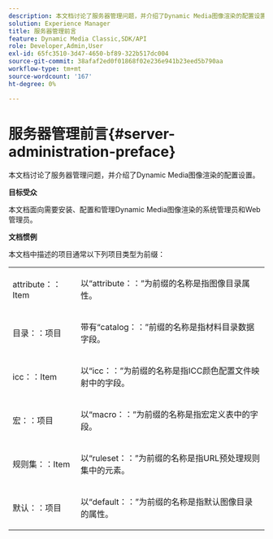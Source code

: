 ```yaml
---
description: 本文档讨论了服务器管理问题，并介绍了Dynamic Media图像渲染的配置设置。
solution: Experience Manager
title: 服务器管理前言
feature: Dynamic Media Classic,SDK/API
role: Developer,Admin,User
exl-id: 65fc3510-3d47-4650-bf89-322b517dc004
source-git-commit: 38afaf2ed0f01868f02e236e941b23eed5b790aa
workflow-type: tm+mt
source-wordcount: '167'
ht-degree: 0%

---
```


# 服务器管理前言{#server-administration-preface}

本文档讨论了服务器管理问题，并介绍了Dynamic Media图像渲染的配置设置。

**目标受众**

本文档面向需要安装、配置和管理Dynamic Media图像渲染的系统管理员和Web管理员。

**文档惯例**

本文档中描述的项目通常以下列项目类型为前缀：

<table id="simpletable_E96BA470B3CE4266A9E6ED0440A56C40"> 
 <tr class="strow"> 
  <td class="stentry"> <p>attribute：：Item </p></td> 
  <td class="stentry"> <p>以“attribute：：”为前缀的名称是指图像目录属性。 </p></td> 
 </tr> 
 <tr class="strow"> 
  <td class="stentry"> <p>目录：：项目 </p></td> 
  <td class="stentry"> <p>带有“catalog：：”前缀的名称是指材料目录数据字段。 </p></td> 
 </tr> 
 <tr class="strow"> 
  <td class="stentry"> <p>icc：：Item </p></td> 
  <td class="stentry"> <p>以“icc：：”为前缀的名称是指ICC颜色配置文件映射中的字段。 </p></td> 
 </tr> 
 <tr class="strow"> 
  <td class="stentry"> <p>宏：：项目 </p></td> 
  <td class="stentry"> <p>以“macro：：”为前缀的名称是指宏定义表中的字段。 </p></td> 
 </tr> 
 <tr class="strow"> 
  <td class="stentry"> <p>规则集：：Item </p></td> 
  <td class="stentry"> <p>以“ruleset：：”为前缀的名称是指URL预处理规则集中的元素。 </p></td> 
 </tr> 
 <tr class="strow"> 
  <td class="stentry"> <p>默认：：项目 </p></td> 
  <td class="stentry"> <p>以“default：：”为前缀的名称是指默认图像目录的属性。 </p></td> 
 </tr> 
</table>

